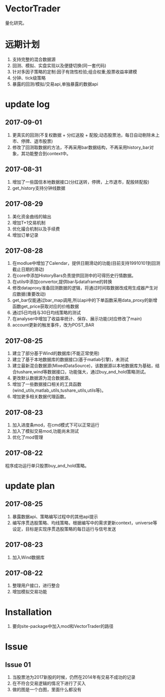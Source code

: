 # VectorTrader
量化研究。

# 远期计划
1. 支持完整的混合数据源
2. 回测、模拟、实盘实现以及便捷切换(同一套代码)
3. 针对多因子策略的定制:因子有效性检验;组合权重;股票收益率建模
4. 分钟、tick级策略
5. 暴露的回测/模拟/交易api,单独暴露的数据api

# update log
## 2017-09-01
1. 更真实的回测(不复权数据 + 分红送股 + 配股;动态股票池，每日自动剔除未上市、停牌、退市股票)
2. 修改了回测取数据的方法，不再采用bar数据结构，不再采用history_bar对象，其功能整合到context中。

## 2017-08-31
1. 增加了一些国信本地数据接口(分红送转，停牌，上市退市，配股转配股)
2. get_history支持分钟线数据

## 2017-08-29
1. 美化资金曲线的输出
2. 增加T+1交易机制
3. 优化撮合机制以及手续费
4. 增加订单记录

## 2017-08-28
1. 在modlue中增加了Calendar，提供日期滑动的功能(目前支持19910101到回测截止日期的滑动)
2. 在core中添加HistoryBars负责提供回测中的可得历史行情数据。
3. 在utils中添加convertor,提供bar与dataframe的转换
4. 修改dataproxy准备回测数据的逻辑，将通过时间取数据改成用生成器产生对应数据(重要改动)
5. get_bar仅能通过bar_map调用,所以api中的下单函数采用data_proxy的新增函数get_price获取对应的价格数据
6. 通过5日均线与30日均线策略的测试
7. 在analyser中增加了收益率统计、保存、展示功能(对应修改了main)
8. account更新的触发事件，改为POST_BAR

## 2017-08-25
1. 建立了部分基于Wind的数据库(不能正常使用)
2. 建立了基于本地数据库的数据接口(基于matlab引擎)，未测试
3. 建立最新混合数据源(MixedDataSource)，该数据源以本地数据库为基础，结合tushare,wind等数据接口，功能强大，通过buy_and_hold策略测试。
4. 更改默认数据源为混合数据源。
5. 增加了一些数据接口相关的工具函数(wind_utils,matlab_utils,tushare_utils,utils等)。
6. 增加更多相关数据代理函数。

## 2017-08-23
1. 加入进度条mod，在cmd模式下可以正常运行
2. 加入了模拟交易mod,功能尚未测试
3. 优化了mod管理

## 2017-08-22
程序成功运行单只股票buy_and_hold策略。

# update plan
## 2017-08-25
1. 暴露数据api、策略编写过程中的其他api提示
2. 编写序贯选股策略、均线策略，根据编写中的需求更新context，universe等设定，目标是实现序贯选股策略的每日运行与信号发送

## 2017-08-23
1. 加入Wind数据库

## 2017-08-22
1. 整理用户接口，进行整合
2. 增加模拟交易功能

# Installation
1. 要向site-package中加入mod和VectorTrader的路径

# Issue
## Issue 01
1. 当股票池为2017新股的时候，仍然在2014年有交易不成功的记录
2. 在不符合交易逻辑的情况下进行了买入
3. 做的图是一个白图，里面什么都没有
